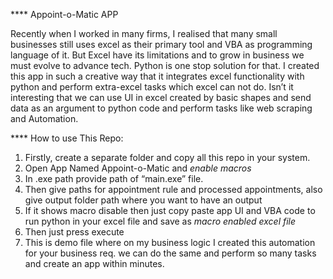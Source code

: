 **** Appoint-o-Matic APP

Recently when I worked in many firms, I realised that many small businesses still uses excel as their primary tool and VBA as programming language of it. But Excel have its limitations and to grow in business we must evolve to advance tech. Python is one stop solution for that. I created this app in such a creative way that it integrates excel functionality with python and perform extra-excel tasks which excel can not do. Isn’t it interesting that we can use UI in excel created by basic shapes and send data as an argument to python code and perform tasks like web scraping and Automation.

**** How to use This Repo:
1)	Firstly, create a separate folder and copy all this repo in your system.
2)	Open App Named Appoint-o-Matic and *enable macros*
3)	In .exe path provide path of “main.exe” file.
4)	Then give paths for appointment rule and processed appointments, also give output folder path where you want to have an output
5)	If it shows macro disable then just copy paste app UI and VBA code to run python in your excel file and save as *macro enabled excel file*
6)	Then just press execute
7)	This is demo file where on my business logic I created this automation for your business req. we can do the same and perform so many tasks and create an app within minutes.
